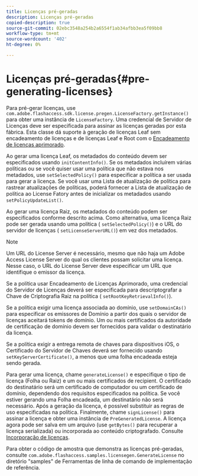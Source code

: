 ```yaml
---
title: Licenças pré-geradas
description: Licenças pré-geradas
copied-description: true
source-git-commit: 02ebc3548a254b2a6554f1ab34afbb3ea5f09bb8
workflow-type: tm+mt
source-wordcount: '402'
ht-degree: 0%

---
```


# Licenças pré-geradas{#pre-generating-licenses}

Para pré-gerar licenças, use `com.adobe.flashaccess.sdk.license.pregen.LicenseFactory.getInstance()` para obter uma instância de `LicenseFactory`. Uma credencial de Servidor de Licenças deve ser especificada para assinar as licenças geradas por esta fábrica. Esta classe dá suporte à geração de licenças Leaf sem encadeamento de licenças e de licenças Leaf e Root com o [Encadeamento de licenças aprimorado](../../aaxs-protecting-content/content-introduction/content-usage-rules/content-other-policy-options/content-enhanced-license-chaining.md).

Ao gerar uma licença Leaf, os metadados do conteúdo devem ser especificados usando `initContentInfo()`. Se os metadados incluírem várias políticas ou se você quiser usar uma política que não estava nos metadados, use `setSelectedPolicy()` para especificar a política a ser usada para gerar a licença. Se você usar uma Lista de atualização de política para rastrear atualizações de políticas, poderá fornecer a Lista de atualização de política ao License Fatory antes de inicializar os metadados usando `setPolicyUpdateList()`.

Ao gerar uma licença Raiz, os metadados do conteúdo podem ser especificados conforme descrito acima. Como alternativa, uma licença Raiz pode ser gerada usando uma política ( `setSelectedPolicy()`) e o URL do servidor de licenças ( `setLicenseServerURL()`) em vez dos metadados.

>[!NOTE]
>
>Um URL do License Server é necessário, mesmo que não haja um Adobe Access License Server do qual os clientes possam solicitar uma licença. Nesse caso, o URL do License Server deve especificar um URL que identifique o emissor da licença.

Se a política usar Encadeamento de Licenças Aprimorado, uma credencial do Servidor de Licenças deverá ser especificada para descriptografar a Chave de Criptografia Raiz na política ( `setRootKeyRetrievalInfo()`).

Se a política exigir uma licença associada ao domínio, use `setDomainCAs()` para especificar os emissores de Domínio a partir dos quais o servidor de licenças aceitará tokens de domínio. Um ou mais certificados da autoridade de certificação de domínio devem ser fornecidos para validar o destinatário da licença.

Se a política exigir a entrega remota de chaves para dispositivos iOS, o Certificado do Servidor de Chaves deverá ser fornecido usando `setKeyServerCertificate()`, a menos que uma folha encadeada esteja sendo gerada.

Para gerar uma licença, chame `generateLicense()` e especifique o tipo de licença (Folha ou Raiz) e um ou mais certificados de recipient. O certificado do destinatário será um certificado de computador ou um certificado de domínio, dependendo dos requisitos especificados na política. Se você estiver gerando uma Folha encadeada, um destinatário não será necessário. Após a geração da licença, é possível substituir as regras de uso especificadas na política. Finalmente, chame `signLicense()` para assinar a licença e obter uma instância de `PreGeneratedLicense`. A licença agora pode ser salva em um arquivo (use `getBytes()` para recuperar a licença serializada) ou incorporada ao conteúdo criptografado. Consulte [Incorporação de licenças](../../aaxs-protecting-content/content-pre-generating-and-embedded-licenses/content-embedding-licenses.md).

Para obter o código de amostra que demonstra as licenças pré-geradas, consulte `com.adobe.flashaccess.samples.licensegen.GenerateLicense` no diretório &quot;samples&quot; de Ferramentas de linha de comando de implementação de referência.
